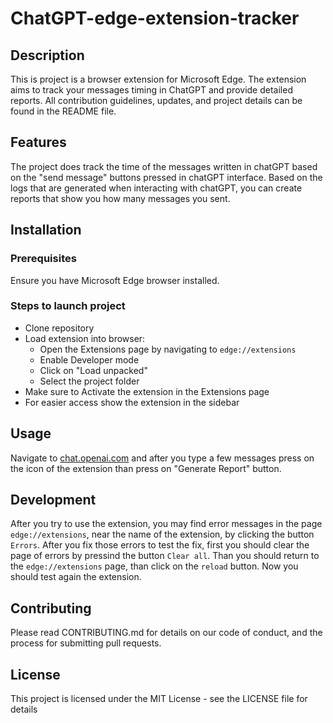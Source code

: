 # ChatGPT-edge-extension-tracker

## Description
This is project is a browser extension for Microsoft Edge. The extension aims to track your messages timing in ChatGPT and provide detailed reports. All contribution guidelines, updates, and project details can be found in the README file.

## Features
The project does track the time of the messages written in chatGPT based on the "send message" buttons pressed in chatGPT interface.
Based on the logs that are generated when interacting with chatGPT, you can create reports that show you how many messages you sent.

## Installation

### Prerequisites
 Ensure you have Microsoft Edge browser installed.

### Steps to launch project

- Clone repository
- Load extension into browser:
  - Open the Extensions page by navigating to `edge://extensions`
  - Enable Developer mode
  - Click on "Load unpacked"
  - Select the project folder
- Make sure to Activate the extension in the Extensions page
- For easier access show the extension in the sidebar

## Usage

Navigate to [chat.openai.com](https://chat.openai.com/) and after you type a few messages press on the icon of the extension than press on "Generate Report" button.

## Development

After you try to use the extension, you may find error messages in the page `edge://extensions`, near the name of the extension, by clicking the button `Errors`. After you fix those errors to test the fix, first you should clear the page of errors by pressind the button `Clear all`. Than you should return to the `edge://extensions` page, than click on the `reload` button. Now you should test again the extension.

## Contributing

Please read CONTRIBUTING.md for details on our code of conduct, and the process for submitting pull requests.

## License 

This project is licensed under the MIT License - see the LICENSE file for details
